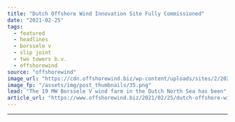 ```yaml
---
title: "Dutch Offshore Wind Innovation Site Fully Commissioned"
date: "2021-02-25"
tags: 
  - featured
  - headlines
  - borssele v
  - slip joint
  - two towers b.v.
  - offshorewind
source: "offshorewind"
image_url: "https://cdn.offshorewind.biz/wp-content/uploads/sites/2/2021/02/25161003/Dutch-Offshore-Wind-Innovation-Site-Fully-Commissioned.png"
image_fp: "/assets/img/post_thumbnails/35.png"
lead: "The 19 MW Borssele V wind farm in the Dutch North Sea has been"
article_url: "https://www.offshorewind.biz/2021/02/25/dutch-offshore-wind-innovation-site-fully-commissioned/"
---
```


---
